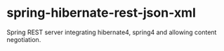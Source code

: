 spring-hibernate-rest-json-xml
==============================

Spring REST server integrating hibernate4, spring4 and allowing content negotiation.
